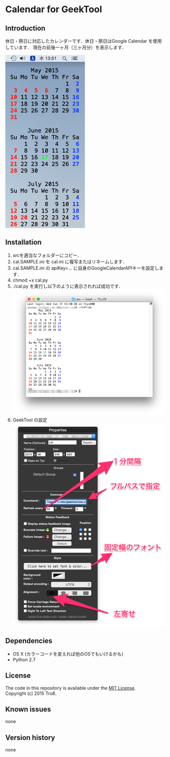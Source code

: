 Calendar for GeekTool
=====================

Introduction
------------
休日・祭日に対応したカレンダーです．休日・祭日はGoogle Calendar を使用しています．
現在の前後一ヶ月（三ヶ月分）を表示します．


![desktop](docs/desktop.png)

Installation
------------
1. srcを適当なフォルダーにコピー．
2. cal.SAMPLE.ini を cal.ini に複写またはリネームします．
3. cal.SAMPLE.ini の apiKey=... に自身のGoogleCalendarAPIキーを設定します．
4. chmod +x cal.py
5. ./cal.py を実行し以下のように表示されれば成功です．
![shell](docs/shell.png)
6. GeekTool の設定
![shell](docs/geektool.png)

Dependencies
------------
* OS X (カラーコードを変えれば他のOSでもいけるかも)
* Python 2.7

License
-------
The code in this repository is available under the [MIT License](LICENSE).  
Copyright (c) 2015 Tro8.


Known issues
------------
none

Version history
------------
none
